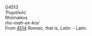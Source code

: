 G4513  
Ῥωμαΐκός  
Rhōmaikos  
*rho-mah-ee-kos‘*  
From [4514](g4514) *Romaic*, that is, *Latin:* - Latin.  
